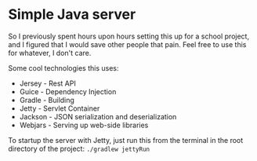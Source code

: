 Simple Java server
==================

So I previously spent hours upon hours setting this up for a school project, and I figured that I would save other people that pain.
Feel free to use this for whatever, I don't care.

Some cool technologies this uses:

* Jersey  - Rest API
* Guice   - Dependency Injection
* Gradle  - Building
* Jetty   - Servlet Container
* Jackson - JSON serialization and deserialization
* Webjars - Serving up web-side libraries

To startup the server with Jetty, just run this from the terminal in the root directory of the project:
`./gradlew jettyRun`
